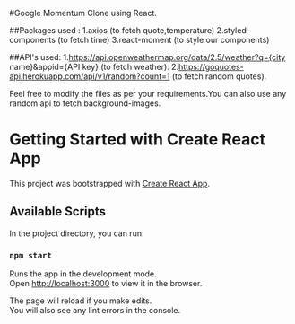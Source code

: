 #Google Momentum Clone using React.

##Packages used : 
1.axios (to fetch quote,temperature)
2.styled-components (to fetch time)
3.react-moment (to style our components)


##API's used:
1.https://api.openweathermap.org/data/2.5/weather?q={city name}&appid={API key}   (to fetch weather).
2.https://goquotes-api.herokuapp.com/api/v1/random?count=1  (to fetch random quotes).


Feel free to modify the files as per your requirements.You can also use any random api to fetch background-images.

# Getting Started with Create React App

This project was bootstrapped with [Create React App](https://github.com/facebook/create-react-app).

## Available Scripts

In the project directory, you can run:

### `npm start`

Runs the app in the development mode.\
Open [http://localhost:3000](http://localhost:3000) to view it in the browser.

The page will reload if you make edits.\
You will also see any lint errors in the console.

